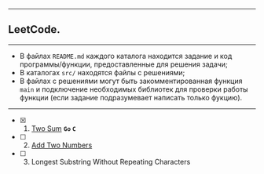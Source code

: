 ___
## LeetCode. 
___

* В файлах `README.md` каждого каталога находится задание и код программы/функции, предоставленные для решения задачи;
* В каталогах `src/` находятся файлы с решениями;
* В файлах с решениями могут быть закомментированная функция `main` и подключение необходимых библиотек для проверки работы функции (если задание подразумевает написать только фукцию).

---

- [x] 001. [Two Sum](https://github.com/BalamutAndrey/LeetCode-task/tree/main/001.%20Two%20Sum) **`Go` `C`**
- [ ] 002. [Add Two Numbers](https://github.com/BalamutAndrey/LeetCode-task/tree/main/002.%20Add%20Two%20Numbers)
- [ ] 003. Longest Substring Without Repeating Characters
